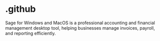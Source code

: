 # .github
Sage for Windows and MacOS is a professional accounting and financial management desktop tool, helping businesses manage invoices, payroll, and reporting efficiently.
